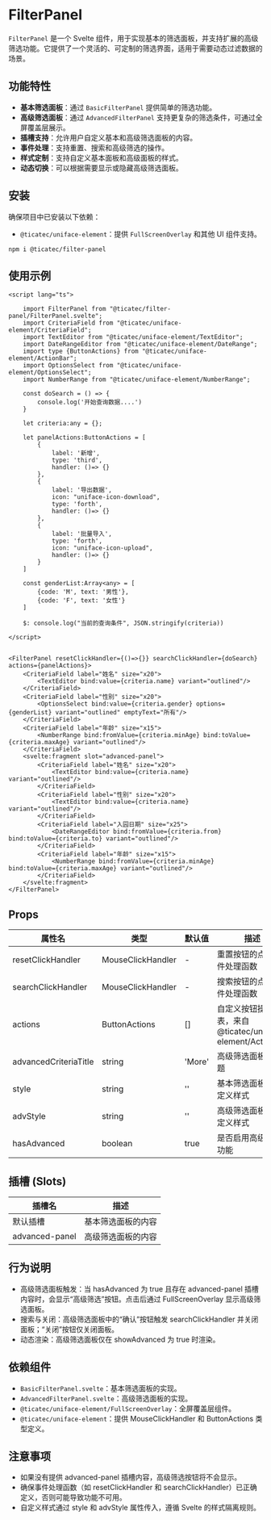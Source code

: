 # FilterPanel

`FilterPanel` 是一个 Svelte 组件，用于实现基本的筛选面板，并支持扩展的高级筛选功能。它提供了一个灵活的、可定制的筛选界面，适用于需要动态过滤数据的场景。

## 功能特性

- **基本筛选面板**：通过 `BasicFilterPanel` 提供简单的筛选功能。
- **高级筛选面板**：通过 `AdvancedFilterPanel` 支持更复杂的筛选条件，可通过全屏覆盖层展示。
- **插槽支持**：允许用户自定义基本和高级筛选面板的内容。
- **事件处理**：支持重置、搜索和高级筛选的操作。
- **样式定制**：支持自定义基本面板和高级面板的样式。
- **动态切换**：可以根据需要显示或隐藏高级筛选面板。

## 安装

确保项目中已安装以下依赖：

- `@ticatec/uniface-element`：提供 `FullScreenOverlay` 和其他 UI 组件支持。

```shell
npm i @ticatec/filter-panel
```

## 使用示例

```svelte
<script lang="ts">

    import FilterPanel from "@ticatec/filter-panel/FilterPanel.svelte";
    import CriteriaField from "@ticatec/uniface-element/CriteriaField";
    import TextEditor from "@ticatec/uniface-element/TextEditor";
    import DateRangeEditor from "@ticatec/uniface-element/DateRange";
    import type {ButtonActions} from "@ticatec/uniface-element/ActionBar";
    import OptionsSelect from "@ticatec/uniface-element/OptionsSelect";
    import NumberRange from "@ticatec/uniface-element/NumberRange";

    const doSearch = () => {
        console.log('开始查询数据....')
    }

    let criteria:any = {};

    let panelActions:ButtonActions = [
        {
            label: '新增',
            type: 'third',
            handler: ()=> {}
        },
        {
            label: '导出数据',
            icon: "uniface-icon-download",
            type: 'forth',
            handler: ()=> {}
        },
        {
            label: '批量导入',
            type: 'forth',
            icon: "uniface-icon-upload",
            handler: ()=> {}
        }
    ]

    const genderList:Array<any> = [
        {code: 'M', text: '男性'},
        {code: 'F', text: '女性'}
    ]

    $: console.log("当前的查询条件", JSON.stringify(criteria))

</script>


<FilterPanel resetClickHandler={()=>{}} searchClickHandler={doSearch} actions={panelActions}>
    <CriteriaField label="姓名" size="x20">
        <TextEditor bind:value={criteria.name} variant="outlined"/>
    </CriteriaField>
    <CriteriaField label="性别" size="x20">
        <OptionsSelect bind:value={criteria.gender} options={genderList} variant="outlined" emptyText="所有"/>
    </CriteriaField>
    <CriteriaField label="年龄" size="x15">
        <NumberRange bind:fromValue={criteria.minAge} bind:toValue={criteria.maxAge} variant="outlined"/>
    </CriteriaField>
    <svelte:fragment slot="advanced-panel">
        <CriteriaField label="姓名" size="x20">
            <TextEditor bind:value={criteria.name} variant="outlined"/>
        </CriteriaField>
        <CriteriaField label="性别" size="x20">
            <TextEditor bind:value={criteria.name} variant="outlined"/>
        </CriteriaField>
        <CriteriaField label="入园日期" size="x25">
            <DateRangeEditor bind:fromValue={criteria.from} bind:toValue={criteria.to} variant="outlined"/>
        </CriteriaField>
        <CriteriaField label="年龄" size="x15">
            <NumberRange bind:fromValue={criteria.minAge} bind:toValue={criteria.maxAge} variant="outlined"/>
        </CriteriaField>
    </svelte:fragment>
</FilterPanel>
```

## Props

|属性名	|类型	|默认值	|描述| 
|-----|-----|------|----|
|resetClickHandler	|MouseClickHandler	|-	|重置按钮的点击事件处理函数|
|searchClickHandler	|MouseClickHandler	|-	|搜索按钮的点击事件处理函数|
|actions	|ButtonActions	|[]	|自定义按钮操作列表，来自 @ticatec/uniface-element/ActionBar|
|advancedCriteriaTitle	|string	|'More'	|高级筛选面板的标题|
|style	|string	|''	|基本筛选面板的自定义样式|
|advStyle	|string	|''	|高级筛选面板的自定义样式|
|hasAdvanced	|boolean	|true	|是否启用高级筛选功能|

## 插槽 (Slots)

|插槽名|	描述|
|----|-----|
|默认插槽	|基本筛选面板的内容|
|advanced-panel	|高级筛选面板的内容|

## 行为说明
* 高级筛选面板触发：当 hasAdvanced 为 true 且存在 advanced-panel 插槽内容时，会显示“高级筛选”按钮。点击后通过 FullScreenOverlay 显示高级筛选面板。
* 搜索与关闭：高级筛选面板中的“确认”按钮触发 searchClickHandler 并关闭面板；“关闭”按钮仅关闭面板。
* 动态渲染：高级筛选面板仅在 showAdvanced 为 true 时渲染。

## 依赖组件
* `BasicFilterPanel.svelte`：基本筛选面板的实现。
* `AdvancedFilterPanel.svelte`：高级筛选面板的实现。
* `@ticatec/uniface-element/FullScreenOverlay`：全屏覆盖层组件。
* `@ticatec/uniface-element`：提供 MouseClickHandler 和 ButtonActions 类型定义。

## 注意事项
* 如果没有提供 advanced-panel 插槽内容，高级筛选按钮将不会显示。
* 确保事件处理函数（如 resetClickHandler 和 searchClickHandler）已正确定义，否则可能导致功能不可用。
* 自定义样式通过 style 和 advStyle 属性传入，遵循 Svelte 的样式隔离规则。